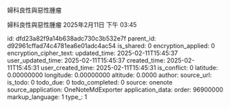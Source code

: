 婦科良性與惡性腫瘤

婦科良性與惡性腫瘤
2025年2月11日
下午 03:45


id: dfd23a82f9a14b638adc730c3b532e7f
parent_id: d92961cffad74c4781ea6e01adc4ac54
is_shared: 0
encryption_applied: 0
encryption_cipher_text: 
updated_time: 2025-02-11T15:45:37
user_updated_time: 2025-02-11T15:45:37
created_time: 2025-02-11T15:45:31
user_created_time: 2025-02-11T15:45:31
is_conflict: 0
latitude: 0.00000000
longitude: 0.00000000
altitude: 0.0000
author: 
source_url: 
is_todo: 0
todo_due: 0
todo_completed: 0
source: onenote
source_application: OneNoteMdExporter
application_data: 
order: 96900000
markup_language: 1
type_: 1